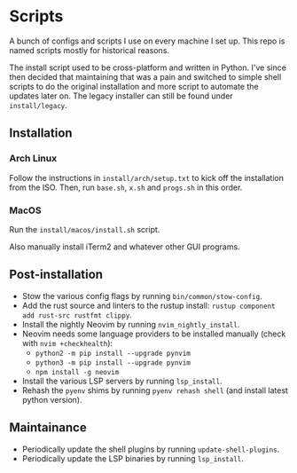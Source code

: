 # Scripts

A bunch of configs and scripts I use on every machine I set up. This repo is named scripts mostly for historical reasons.

The install script used to be cross-platform and written in Python. I've since then decided that maintaining that was a
pain and switched to simple shell scripts to do the original installation and more script to automate the updates later on.
The legacy installer can still be found under `install/legacy`.

## Installation

### Arch Linux

Follow the instructions in `install/arch/setup.txt` to kick off the installation from the ISO.
Then, run `base.sh`, `x.sh` and `progs.sh` in this order.

### MacOS

Run the `install/macos/install.sh` script.

Also manually install iTerm2 and whatever other GUI programs.

## Post-installation

- Stow the various config flags by running `bin/common/stow-config`.
- Add the rust source and linters to the rustup install: `rustup component add rust-src rustfmt clippy`.
- Install the nightly Neovim by running `nvim_nightly_install`.
- Neovim needs some language providers to be installed manually (check with `nvim +checkhealth`):
    - `python2 -m pip install --upgrade pynvim`
    - `python3 -m pip install --upgrade pynvim`
    - `npm install -g neovim`
- Install the various LSP servers by running `lsp_install`.
- Rehash the `pyenv` shims by running `pyenv rehash shell` (and install latest python version).

## Maintainance

- Periodically update the shell plugins by running `update-shell-plugins`.
- Periodically update the LSP binaries by running `lsp_install`.
